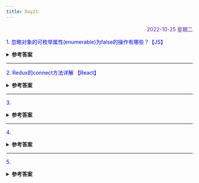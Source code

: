 ```yaml
---
title: Day21
---
```


<div align="right" style="color:#512DA8">2022-10-25 星期二</div> 

> 

<p style="color:blue">1. 忽略对象的可枚举属性(enumerable)为false的操作有哪些？【JS】</p>
<details>
<summary><b>参考答案</b></summary>

- for...in循环:会遍历对象自身和继承的可枚举属性
- Object.keys():只遍历对象自身可枚举的属性  
- JSON.stringify():只串行化对象自身的可枚举属性 
- Object.assign():只拷贝对象自身的可枚举属性  

</details>

<hr/>
<p style="color:blue">2. Redux的connect方法详解 【React】 </p>
<details>
<summary><b>参考答案</b></summary>

1. redux的connect方法接收四个参数，`mapStateToProps` 、 `mapDispatchToProps`、 `mergeProps`、 `options` 
2. `mapStateToProps` 
  - 语法：mapStateToProps(state,[OwnProps]){} 
  - 该方法允许我们将store中的数据作为props绑定到组件中，只要store发生了变化就会调用mapStateToProps方法  
  - mapStateToProps返回的结果必须是一个纯对象，这个纯对象会与组件的props合并
3. `mapDispatchToProps`
  - 语法: mapDispatchToProps(dispatch,[OwnProps]){}  || Object
  - 该方法允许我们将action作为props绑定到组件中 
  - 如果传递的是一个对象，那么每个定义在该对象的函数都将被当作Redux action creator，对象所定义的方法名作为属性名.每个方法将返回一个新的函数，函数中 dispatch 方法会将 action creator 的返回值作为参数执行。这些属性会被合并到组件的 props 中。
```javascript
dispatch => ({
  login: (...args) => dispatch(loginAction.login(..args)),
})

// or
const mapDispatchToProps = (dispatch, ownProps) => {
  return {
    increase: (...args) => dispatch(actions.increase(...args)),
    decrease: (...args) => dispatch(actions.decrease(...args))
  }
}
4. `mergeProps`和`options`暂不补充。
```

</details>

<hr/>
<p style="color:blue">3. </p>
<details>
<summary><b>参考答案</b></summary>

</details>

<hr/>
<p style="color:blue">4. </p>

<details>
<summary><b>参考答案</b></summary>

</details>

<hr/>
<p style="color:blue">5. </p>

<details>
<summary><b>参考答案</b></summary>


</details>

<comment/>